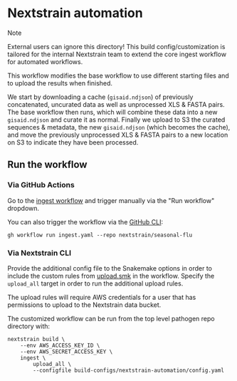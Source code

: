 # Nextstrain automation

> [!NOTE]
> External users can ignore this directory!
> This build config/customization is tailored for the internal Nextstrain team
> to extend the core ingest workflow for automated workflows.

This workflow modifies the base workflow to use different starting files and to upload the results when finished.

We start by downloading a cache (`gisaid.ndjson`) of previously concatenated, uncurated data as well as unprocessed XLS & FASTA pairs.
The base workflow then runs, which will combine these data into a new `gisaid.ndjson` and curate it as normal.
Finally we upload to S3 the curated sequences & metadata, the new `gisaid.ndjson` (which becomes the cache), and move the previously unprocessed XLS & FASTA pairs to a new location on S3 to indicate they have been processed.

## Run the workflow

### Via GitHub Actions

Go to the [ingest workflow](https://github.com/nextstrain/seasonal-flu/actions/workflows/ingest.yaml)
and trigger manually via the "Run workflow" dropdown.

You can also trigger the workflow via the [GitHub CLI](https://cli.github.com/):
```
gh workflow run ingest.yaml --repo nextstrain/seasonal-flu
```

### Via Nextstrain CLI

Provide the additional config file to the Snakemake options in order to
include the custom rules from [upload.smk](upload.smk) in the workflow.
Specify the `upload_all` target in order to run the additional upload rules.

The upload rules will require AWS credentials for a user that has permissions
to upload to the Nextstrain data bucket.

The customized workflow can be run from the top level pathogen repo directory with:
```
nextstrain build \
    --env AWS_ACCESS_KEY_ID \
    --env AWS_SECRET_ACCESS_KEY \
    ingest \
        upload_all \
        --configfile build-configs/nextstrain-automation/config.yaml
```
